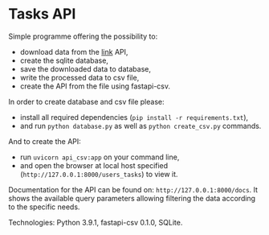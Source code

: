 # Tasks API 

Simple programme offering the possibility to:
- download data from the [link](https://jsonplaceholder.typicode.com/) API,
- create the sqlite database,
- save the downloaded data to database,
- write the processed data to csv file,
- create the API from the file using fastapi-csv.

In order to create database and csv file please:
- install all required dependencies (`pip install -r requirements.txt`),
- and run `python database.py` as well as `python create_csv.py` commands.

And to create the API:
- run `uvicorn api_csv:app` on your command line,
- and open the browser at local host specified (`http://127.0.0.1:8000/users_tasks`) to view it. 

Documentation for the API can be found on: `http://127.0.0.1:8000/docs`. 
It shows the available query parameters allowing filtering the data according to the specific needs. 

Technologies: Python 3.9.1, fastapi-csv 0.1.0, SQLite.